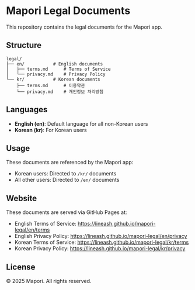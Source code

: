 # Mapori Legal Documents

This repository contains the legal documents for the Mapori app.

## Structure

```
legal/
├── en/           # English documents
│   ├── terms.md      # Terms of Service
│   └── privacy.md    # Privacy Policy
└── kr/           # Korean documents
    ├── terms.md      # 이용약관
    └── privacy.md    # 개인정보 처리방침
```

## Languages

- **English (en)**: Default language for all non-Korean users
- **Korean (kr)**: For Korean users

## Usage

These documents are referenced by the Mapori app:
- Korean users: Directed to `/kr/` documents
- All other users: Directed to `/en/` documents

## Website

These documents are served via GitHub Pages at:
- English Terms of Service: https://lineash.github.io/mapori-legal/en/terms
- English Privacy Policy: https://lineash.github.io/mapori-legal/en/privacy
- Korean Terms of Service: https://lineash.github.io/mapori-legal/kr/terms
- Korean Privacy Policy: https://lineash.github.io/mapori-legal/kr/privacy

## License

© 2025 Mapori. All rights reserved.